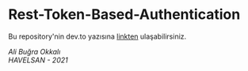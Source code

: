 # Rest-Token-Based-Authentication

Bu repository'nin dev.to yazısına [linkten](https://dev.to/aciklab/anahtar-dogrulamali-api-servisi-olusturma-5gbo) ulaşabilirsiniz.

*Ali Buğra Okkalı  
HAVELSAN - 2021*
